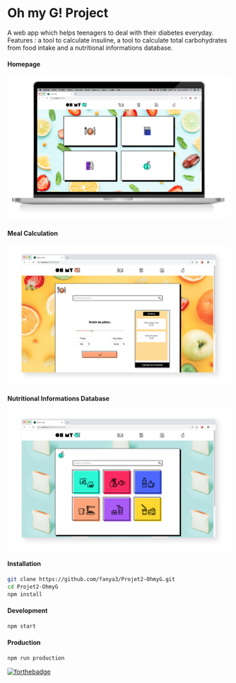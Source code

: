 # Oh my G! Project

A web app which helps teenagers to deal with their diabetes everyday. Features : a tool to calculate insuline, a tool to calculate total carbohydrates from food intake and a nutritional informations database.

#### Homepage
![](./public/images/ohmyg-github-homepage.png "HomePage")

#### Meal Calculation
![](./public/images/ohmyg-github-calculation.png "Calculation")

#### Nutritional Informations Database
![](./public/images/ohmyg-github-infonut.png "Nutritional Informations Database")



#### Installation

```bash
git clone https://github.com/fanya3/Projet2-OhmyG.git
cd Projet2-OhmyG
npm install
```

#### Development

```bash
npm start
```

#### Production

```bash
npm run production
```

[![forthebadge](http://forthebadge.com/images/badges/built-with-love.svg)](http://forthebadge.com)

